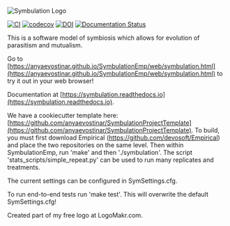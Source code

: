 ![Symbulation Logo](https://github.com/anyaevostinar/SymbulationEmp/blob/main/SymbulationLogo.png "Symbulation")

[![CI](https://github.com/anyaevostinar/SymbulationEmp/actions/workflows/CI.yml/badge.svg)](https://github.com/anyaevostinar/SymbulationEmp/actions/workflows/CI.yml)
[![codecov](https://codecov.io/gh/anyaevostinar/SymbulationEmp/branch/main/graph/badge.svg?token=BVQUX9SK5S)](https://codecov.io/gh/anyaevostinar/SymbulationEmp)
[![DOI](https://zenodo.org/badge/92536524.svg)](https://zenodo.org/badge/latestdoi/92536524)
[![Documentation Status](https://readthedocs.org/projects/symbulation/badge/?version=latest)](https://symbulation.readthedocs.io/en/latest/?badge=latest)


This is a software model of symbiosis which allows for evolution of parasitism and mutualism. 

Go to [https://anyaevostinar.github.io/SymbulationEmp/web/symbulation.html](https://anyaevostinar.github.io/SymbulationEmp/web/symbulation.html) to try it out in your web browser!

Documentation at [https://symbulation.readthedocs.io](https://symbulation.readthedocs.io).


We have a cookiecutter template here: [https://github.com/anyaevostinar/SymbulationProjectTemplate](https://github.com/anyaevostinar/SymbulationProjectTemplate).
To build, you must first download Empirical (https://github.com/devosoft/Empirical) and place the two repositories on the same level. Then within SymbulationEmp, run 'make' and then './symbulation'. The script 'stats_scripts/simple_repeat.py' can be used to run many replicates and treatments.

The current settings can be configured in SymSettings.cfg. 

To run end-to-end tests run 'make test'. This will overwrite the default SymSettings.cfg!

Created part of my free logo at LogoMakr.com.
